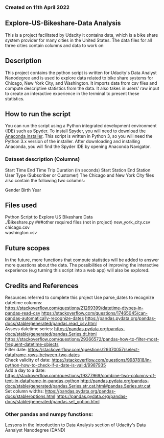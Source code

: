 ### Created on 11th April 2022

## Explore-US-Bikeshare-Data Analysis
This is a project facilitated by Udacity it contains data, which is a bike share system provider for many cities in the United States. The data files for all three cities contain columns and data to work on

## Description
This project contains the python script is written for Udacity's Data Analyst Nanodegree and is used to explore data related to bike share systems for Chicago, New York City, and Washington. It imports data from csv files and compute descriptive statistics from the data. It also takes in users' raw input to create an interactive experience in the terminal to present these statistics.

## How to run the script
You can run the script using a Python integrated development environment (IDE) such as Spyder. To install Spyder, you will need to [download the Anaconda installer](https://www.anaconda.com/download/). This script is written in Python 3, so you will need the Python 3.x version of the installer. After downloading and installing Anaconda, you will find the Spyder IDE by opening Anaconda Navigator.
### Dataset description (Columns)
Start Time
End Time
Trip Duration (in seconds)
Start Station
End Station
User Type (Subscriber or Customer)
The Chicago and New York City files also contain the following two columns:

Gender
Birth Year
## Files used
Python Script to Explore US Bikeshare Data <br>
./Bikeshare.py
###other required files (not in project)
new_york_city.csv <br>
chicago.csv <br>
washington.csv <br>

## Future scopes
In the future, more functions that compute statistics will be added to answer more questions about the data. The possibilities of improving the interactive experience (e.g turning this script into a web app) will also be explored.

## Credits and References
Resources referred to complete this project
Use parse_dates to recognize datetime columns:
https://stackoverflow.com/questions/21269399/datetime-dtypes-in-pandas-read-csv
https://stackoverflow.com/questions/17465045/can-pandas-automatically-recognize-dates
https://pandas.pydata.org/pandas-docs/stable/generated/pandas.read_csv.html
<br>
Assess datetime series:
https://pandas.pydata.org/pandas-docs/stable/generated/pandas.Series.dt.html
https://stackoverflow.com/questions/29366572/pandas-how-to-filter-most-frequent-datetime-objects
<br>
Filter date:
https://stackoverflow.com/questions/29370057/select-dataframe-rows-between-two-dates
<br>
Check validity of date:
https://stackoverflow.com/questions/9987818/in-python-how-to-check-if-a-date-is-valid/9987935
<br>
Add a day to a date:
https://stackoverflow.com/questions/19377969/combine-two-columns-of-text-in-dataframe-in-pandas-python
http://pandas.pydata.org/pandas-docs/stable/generated/pandas.Series.str.cat.html#pandas.Series.str.cat
<br>
Set column widths:
https://pandas.pydata.org/pandas-docs/stable/options.html
https://pandas.pydata.org/pandas-docs/stable/generated/pandas.set_option.html
### Other pandas and numpy functions:

Lessons in the Introduction to Data Analysis section of Udacity's Data Aanalyst Nanodegree (DAND)


